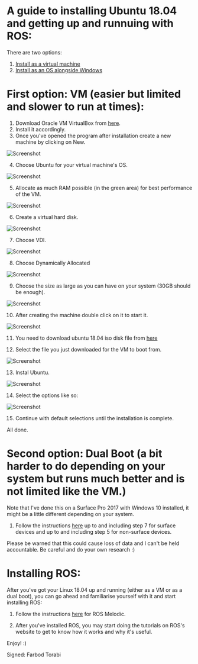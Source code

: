 # A guide to installing Ubuntu 18.04 and getting up and runnuing with ROS:

There are two options:

1. [Install as a virtual machine](https://github.com/farbod1277/tutorials#first-option-vm-easier-but-limited-and-slower-to-run-at-times)
2. [Install as an OS alongside Windows](https://github.com/farbod1277/tutorials#second-option-dual-boot-a-bit-harder-to-do-depending-on-your-system-but-runs-much-better-and-is-not-limited-like-the-vm)


# First option: VM (easier but limited and slower to run at times):

1. Download Oracle VM VirtualBox from [here](https://www.virtualbox.org/wiki/Downloads).
2. Install it accordingly.
3. Once you've opened the program after installation create a new machine by clicking on New.

![Screenshot](VM1.png)

4. Choose Ubuntu for your virtual machine's OS.

![Screenshot](VM2.png)

5. Allocate as much RAM possible (in the green area) for best performance of the VM.

![Screenshot](VM3.png)

6. Create a virtual hard disk.

![Screenshot](VM4.png)

7. Choose VDI.

![Screenshot](VM5.png)

8. Choose Dynamically Allocated

![Screenshot](VM6.png)

9. Choose the size as large as you can have on your system (30GB should be enough).

![Screenshot](VM7.png)

10. After creating the machine double click on it to start it.

![Screenshot](VM8.png)

11. You need to download ubuntu 18.04 iso disk file from [here](http://releases.ubuntu.com/18.04.1/)

12. Select the file you just downloaded for the VM to boot from.

![Screenshot](VM9.png)

13. Instal Ubuntu.

![Screenshot](VM10.png)

14. Select the options like so:

![Screenshot](VM11.png)

15. Continue with default selections until the installation is complete.

All done.

# Second option: Dual Boot (a bit harder to do depending on your system but runs much better and is not limited like the VM.)

Note that I've done this on a Surface Pro 2017 with Windows 10 installed, it might be a little different depending on your system.

1. Follow the instructions [here](https://www.reddit.com/r/SurfaceLinux/comments/7kb1ky/guide_installing_linux_on_surfaceseries_devices/) up to and including step 7 for surface devices and up to and including step 5 for non-surface devices.

Please be warned that this could cause loss of data and I can't be held accountable. Be careful and do your own research :)

# Installing ROS:

After you've got your Linux 18.04 up and running (either as a VM or as a dual boot), you can go ahead and familiarise yourself with it and start installing ROS:

1. Follow the instructions [here](http://wiki.ros.org/melodic/Installation/Ubuntu) for ROS Melodic.

2. After you've installed ROS, you may start doing the tutorials on ROS's website to get to know how it works and why it's useful.

Enjoy! :)

Signed: Farbod Torabi